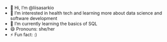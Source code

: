 - 👋 Hi, I’m @liisasarkio
- 👀 I’m interested in health tech and learning more about data science and software development
- 🌱 I’m currently learning the basics of SQL
- 😄 Pronouns: she/her
- ⚡ Fun fact: :)

<!---
liisasarkio/liisasarkio is a ✨ special ✨ repository because its `README.md` (this file) appears on your GitHub profile.
You can click the Preview link to take a look at your changes.
--->
